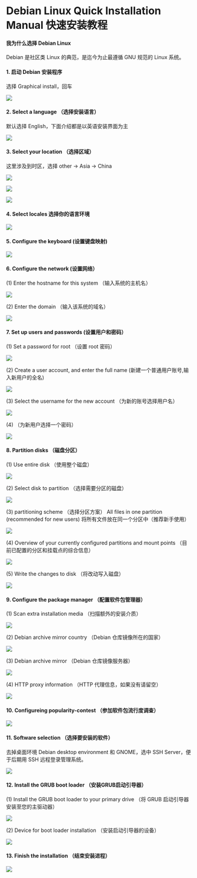 # __Debian Linux Quick Installation Manual 快速安装教程__


#### 我为什么选择 Debian Linux

Debian 是社区类 Linux 的典范，是迄今为止最遵循 GNU 规范的 Linux 系统。



#### 1. 启动 Debian 安装程序
选择 Graphical install，回车

![](https://github.com/Haiqing-Xu/MyDocs/blob/main/Images/1_start.png)



#### 2. Select a language （选择安装语言）
默认选择 English，下面介绍都是以英语安装界面为主

![](https://github.com/Haiqing-Xu/MyDocs/blob/main/Images/2_localechooser_languagelist_0.png)



#### 3. Select your location （选择区域）
这里涉及到时区，选择 other -> Asia -> China

![](https://github.com/Haiqing-Xu/MyDocs/blob/main/Images/3.1_localechooser_shortlist_0.png)

![](https://github.com/Haiqing-Xu/MyDocs/blob/main/Images/3.2_localechooser_continentlist_0.png)

![](https://github.com/Haiqing-Xu/MyDocs/blob/main/Images/3.3_localechooser_countrylist_Asia_0.png)



#### 4. Select locales 选择你的语言环境

![](https://github.com/Haiqing-Xu/MyDocs/blob/main/Images/4_localechooser_preferred-locale_0.png)



#### 5. Configure the keyboard (设置键盘映射)

![](https://github.com/Haiqing-Xu/MyDocs/blob/main/Images/5_keyboard-configuration_xkb-keymap_0.png)



#### 6. Configure the network (设置网络）
(1) Enter the hostname for this system （输入系统的主机名）

![](https://github.com/Haiqing-Xu/MyDocs/blob/main/Images/6.1_netcfg_get_hostname_0.png)


(2) Enter the domain （输入该系统的域名）

![](https://github.com/Haiqing-Xu/MyDocs/blob/main/Images/6.2_netcfg_get_domain_0.png)



#### 7. Set up users and passwords (设置用户和密码）
(1) Set a password for root （设置 root 密码）

![](https://github.com/Haiqing-Xu/MyDocs/blob/main/Images/7.1_passwd_root-password_0.png)


(2) Create a user account, and enter the full name (新建一个普通用户账号,输入新用户的全名)

![](https://github.com/Haiqing-Xu/MyDocs/blob/main/Images/7.2_passwd_user-fullname_0.png)


(3) Select the username for the new account （为新的账号选择用户名）


![](https://github.com/Haiqing-Xu/MyDocs/blob/main/Images/7.3_passwd_username_0.png)


(4) （为新用户选择一个密码）

![](https://github.com/Haiqing-Xu/MyDocs/blob/main/Images/7.4_passwd_user-password_0.png)



#### 8. Partition disks （磁盘分区）
(1) Use entire disk （使用整个磁盘）

![](https://github.com/Haiqing-Xu/MyDocs/blob/main/Images/8.1_partman-auto_init_automatically_partition_0.png)


(2) Select disk to partition （选择需要分区的磁盘）

![](https://github.com/Haiqing-Xu/MyDocs/blob/main/Images/8.2_partman-auto_select_disk_0.png)


(3) partitioning scheme （选择分区方案）
All files in one partition (recommended for new users) 将所有文件放在同一个分区中（推荐新手使用）

![](https://github.com/Haiqing-Xu/MyDocs/blob/main/Images/8.3_partman-auto_choose_recipe_0.png)


(4) Overview of your currently configured partitions and mount points （目前已配置的分区和挂载点的综合信息）

![](https://github.com/Haiqing-Xu/MyDocs/blob/main/Images/8.4_partman_choose_partition_0.png)


(5) Write the changes to disk （将改动写入磁盘）

![](https://github.com/Haiqing-Xu/MyDocs/blob/main/Images/8.5_partman_confirm_nooverwrite_0.png)



#### 9. Configure the package manager （配置软件包管理器）
(1) Scan extra installation media （扫描额外的安装介质）

![](https://github.com/Haiqing-Xu/MyDocs/blob/main/Images/9.1_apt-setup_cdrom_set-first_0.png)


(2) Debian archive mirror country （Debian 仓库镜像所在的国家）

![](https://github.com/Haiqing-Xu/MyDocs/blob/main/Images/9.2_mirror_http_countries_0.png)


(3) Debian archive mirror （Debian 仓库镜像服务器）

![](https://github.com/Haiqing-Xu/MyDocs/blob/main/Images/9.3_mirror_http_mirror_0.png)


(4) HTTP proxy information （HTTP 代理信息，如果没有请留空）

![](https://github.com/Haiqing-Xu/MyDocs/blob/main/Images/9.4_mirror_http_proxy_0.png)



#### 10. Configureing popularity-contest （参加软件包流行度调查）

![](https://github.com/Haiqing-Xu/MyDocs/blob/main/Images/10_popularity-contest_participate_0.png)



#### 11. Software selection （选择要安装的软件）

去掉桌面环境 Debian desktop environment 和 GNOME，选中 SSH Server，便于后期用 SSH 远程登录管理系统。

![](https://github.com/Haiqing-Xu/MyDocs/blob/main/Images/11_tasksel_first_0.png)



#### 12. Install the GRUB boot loader （安装GRUB启动引导器）
(1) Install the GRUB boot loader to your primary drive （将 GRUB 启动引导器安装至您的主驱动器）


![](https://github.com/Haiqing-Xu/MyDocs/blob/main/Images/12.1_grub-installer_only_debian_0.png)

(2) Device for boot loader installation （安装启动引导器的设备）

![](https://github.com/Haiqing-Xu/MyDocs/blob/main/Images/12.2_grub-installer_choose_bootdev_0.png)



#### 13. Finish the installation （结束安装进程）

![](https://github.com/Haiqing-Xu/MyDocs/blob/main/Images/13_finish-install_reboot_in_progress_0.png)


